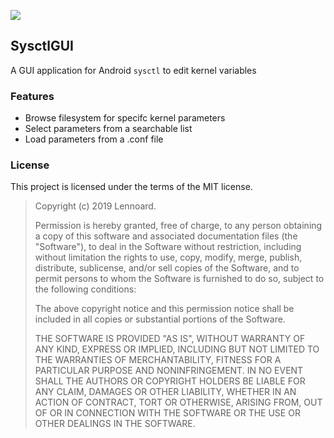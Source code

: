 ![](https://i.imgur.com/TPKCbg6.png)
## SysctlGUI
A GUI application for Android `sysctl` to edit kernel variables

### Features

- Browse filesystem for specifc kernel parameters
- Select parameters from a searchable list
- Load parameters from a .conf file

### License
This project is licensed under the terms of the MIT license.

> Copyright (c) 2019 Lennoard.
>
> Permission is hereby granted, free of charge, to any person obtaining a copy of this software and associated documentation files (the "Software"), to deal in the Software without restriction, including without limitation the rights to use, copy, modify, merge, publish, distribute, sublicense, and/or sell copies of the Software, and to permit persons to whom the Software is furnished to do so, subject to the following conditions:
>
> The above copyright notice and this permission notice shall be included in all copies or substantial portions of the Software.
>
> THE SOFTWARE IS PROVIDED "AS IS", WITHOUT WARRANTY OF ANY KIND, EXPRESS OR IMPLIED, INCLUDING BUT NOT LIMITED TO THE WARRANTIES OF MERCHANTABILITY, FITNESS FOR A PARTICULAR PURPOSE AND NONINFRINGEMENT. IN NO EVENT SHALL THE AUTHORS OR COPYRIGHT HOLDERS BE LIABLE FOR ANY CLAIM, DAMAGES OR OTHER LIABILITY, WHETHER IN AN ACTION OF CONTRACT, TORT OR OTHERWISE, ARISING FROM, OUT OF OR IN CONNECTION WITH THE SOFTWARE OR THE USE OR OTHER DEALINGS IN THE SOFTWARE.
